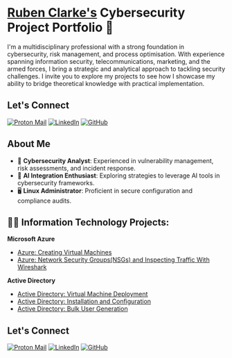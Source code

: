 <h1><a href="https://www.linkedin.com/in/itsrubenclarke/">Ruben Clarke's</a> Cybersecurity Project Portfolio 🔐 </h1>

I'm a multidisciplinary professional with a strong foundation in cybersecurity, risk management, and process optimisation. With experience spanning information security, telecommunications, marketing, and the armed forces, I bring a strategic and analytical approach to tackling security challenges. 
I invite you to explore my projects to see how I showcase my ability to bridge theoretical knowledge with practical implementation. 

## Let's Connect
[![Proton Mail](https://img.shields.io/badge/Proton%20Mail-000000?logo=protonmail&logoColor=fff)](mailto:ruclarke@protonmail.com)
[![LinkedIn](https://img.shields.io/badge/LinkedIn-Connect-black?logo=linkedin)](https://www.linkedin.com/in/itsrubenclarke/)
[![GitHub](https://img.shields.io/badge/GitHub-itsrubenclarke-black?logo=github)](https://github.com/itsrubenclarke)

## About Me

- 🔐 **Cybersecurity Analyst**: Experienced in vulnerability management, risk assessments, and incident response.
- 🤖 **AI Integration Enthusiast**: Exploring strategies to leverage AI tools in cybersecurity frameworks.
- 🖥️ **Linux Administrator**: Proficient in secure configuration and compliance audits.

## 👨‍💻 Information Technology Projects:

<b>Microsoft Azure</b>
  - [Azure: Creating Virtual Machines](https://github.com/itsrubenclarke/azure-vm-setup)
  - [Azure: Network Security Groups(NSGs) and Inspecting Traffic With Wireshark](https://github.com/itsrubenclarke/azure-network-traffic-analysis)
 
 <b>Active Directory</b>
  - [Active Directory: Virtual Machine Deployment](https://github.com/itsrubenclarke/ad-vm-deploy)
  - [Active Directory: Installation and Configuration](https://github.com/itsrubenclarke/ad-install-and-config)   
  - [Active Directory: Bulk User Generation](https://github.com/itsrubenclarke/ad-bulk-user-generation)

## Let's Connect
[![Proton Mail](https://img.shields.io/badge/Proton%20Mail-000000?logo=protonmail&logoColor=fff)](mailto:ruclarke@protonmail.com)
[![LinkedIn](https://img.shields.io/badge/LinkedIn-Connect-black?logo=linkedin)](https://www.linkedin.com/in/itsrubenclarke/)
[![GitHub](https://img.shields.io/badge/GitHub-itsrubenclarke-black?logo=github)](https://github.com/itsrubenclarke)
